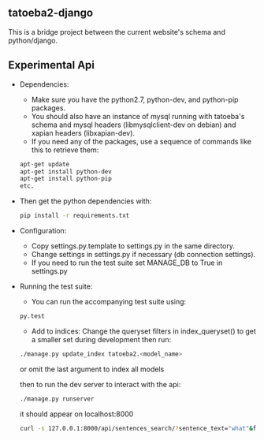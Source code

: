 tatoeba2-django
---------------

This is a bridge project between the current website's schema and python/django.


  ## Experimental Api

  - Dependencies:
    - Make sure you have the python2.7, python-dev, and python-pip packages.
    - You should also have an instance of mysql running with tatoeba's schema and mysql headers (libmysqlclient-dev on debian) and xapian headers (libxapian-dev).
    - If you need any of the packages, use a sequence of commands like this to retrieve them:
    ```sh
    apt-get update
    apt-get install python-dev
    apt-get install python-pip
    etc.
    ```
  - Then get the python dependencies with:
    ```sh
    pip install -r requirements.txt
    ```

- Configuration:
  - Copy settings.py.template to settings.py in the same directory.
  - Change settings in settings.py if necessary (db connection settings).
  - If you need to run the test suite set MANAGE_DB to True in settings.py


- Running the test suite:
  - You can run the accompanying test suite using:
  ```sh
  py.test
  ```

  - Add to indices:
    Change the queryset filters in index_queryset() to get a smaller set
    during development then run:

  ```sh
  ./manage.py update_index tatoeba2.<model_name>
  ```

  or omit the last argument to index all models

  then to run the dev server to interact with the api:

  ```sh
  ./manage.py runserver
  ```

  it should appear on localhost:8000

  ```sh
  curl -s 127.0.0.1:8000/api/sentences_search/?sentence_text="what"&format=json
  ```
